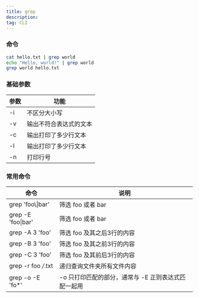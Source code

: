 ```yaml
---
title: grep  
description:
tag: CLI
---
```


### 命令

```bash
cat hello.txt | grep world
echo "Hello, world!" | grep world
grep world hello.txt
```

### 基础参数

| 参数              | 功能          |
| ----------------- | -------------------  |
| -i   | 不区分大小写              |
| -v   | 输出不符合表达式的文本              |
| -c   | 输出打印了多少行文本              |
| -l   | 输出打印了多少行文本              |
| -n   | 打印行号              |

### 常用命令

| 命令              | 说明          |
| ----------------- | -------------------  |
| grep 'foo\\&#124;bar'   | 筛选 foo 或者 bar              |
| grep -E 'foo&#124;bar'   | 筛选 foo 或者 bar              |
| grep -A 3 'foo'   | 筛选 foo 及其之后3行的内容              |
| grep -B 3 'foo'   | 筛选 foo 及其之前3行的内容              |
| grep -C 3 'foo'   | 筛选 foo 及其前后3行的内容              |
| grep -r foo */*.txt   | 递归查询文件夹所有文件内容              |
| grep -o -E 'fo*'   | -o 只打印匹配的部分，通常与 -E 正则表达式匹配一起用              |

